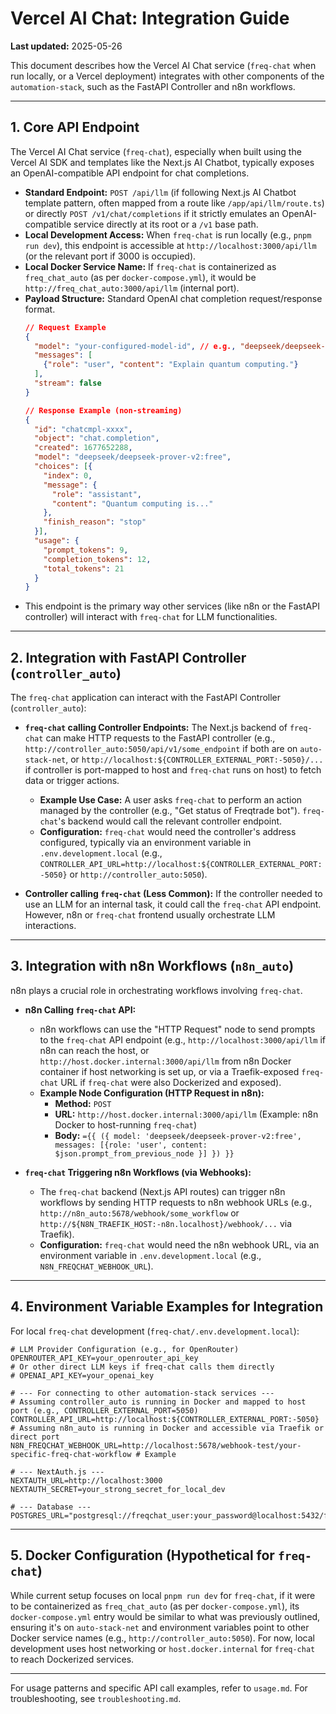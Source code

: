 # Vercel AI Chat: Integration Guide

**Last updated:** 2025-05-26

This document describes how the Vercel AI Chat service (`freq-chat` when run locally, or a Vercel deployment) integrates with other components of the `automation-stack`, such as the FastAPI Controller and n8n workflows.

---

## 1. Core API Endpoint

The Vercel AI Chat service (`freq-chat`), especially when built using the Vercel AI SDK and templates like the Next.js AI Chatbot, typically exposes an OpenAI-compatible API endpoint for chat completions.

*   **Standard Endpoint:** `POST /api/llm` (if following Next.js AI Chatbot template pattern, often mapped from a route like `/app/api/llm/route.ts`) or directly `POST /v1/chat/completions` if it strictly emulates an OpenAI-compatible service directly at its root or a `/v1` base path.
*   **Local Development Access:** When `freq-chat` is run locally (e.g., `pnpm run dev`), this endpoint is accessible at `http://localhost:3000/api/llm` (or the relevant port if 3000 is occupied).
*   **Local Docker Service Name:** If `freq-chat` is containerized as `freq_chat_auto` (as per `docker-compose.yml`), it would be `http://freq_chat_auto:3000/api/llm` (internal port).
*   **Payload Structure:** Standard OpenAI chat completion request/response format.
    ```json
    // Request Example
    {
      "model": "your-configured-model-id", // e.g., "deepseek/deepseek-prover-v2:free" via OpenRouter
      "messages": [
        {"role": "user", "content": "Explain quantum computing."}
      ],
      "stream": false
    }
    ```
    ```json
    // Response Example (non-streaming)
    {
      "id": "chatcmpl-xxxx",
      "object": "chat.completion",
      "created": 1677652288,
      "model": "deepseek/deepseek-prover-v2:free",
      "choices": [{
        "index": 0,
        "message": {
          "role": "assistant",
          "content": "Quantum computing is..."
        },
        "finish_reason": "stop"
      }],
      "usage": {
        "prompt_tokens": 9,
        "completion_tokens": 12,
        "total_tokens": 21
      }
    }
    ```
*   This endpoint is the primary way other services (like n8n or the FastAPI controller) will interact with `freq-chat` for LLM functionalities.

---

## 2. Integration with FastAPI Controller (`controller_auto`)

The `freq-chat` application can interact with the FastAPI Controller (`controller_auto`):

*   **`freq-chat` calling Controller Endpoints:** The Next.js backend of `freq-chat` can make HTTP requests to the FastAPI controller (e.g., `http://controller_auto:5050/api/v1/some_endpoint` if both are on `auto-stack-net`, or `http://localhost:${CONTROLLER_EXTERNAL_PORT:-5050}/...` if controller is port-mapped to host and `freq-chat` runs on host) to fetch data or trigger actions.
    *   **Example Use Case:** A user asks `freq-chat` to perform an action managed by the controller (e.g., "Get status of Freqtrade bot"). `freq-chat`'s backend would call the relevant controller endpoint.
    *   **Configuration:** `freq-chat` would need the controller's address configured, typically via an environment variable in `.env.development.local` (e.g., `CONTROLLER_API_URL=http://localhost:${CONTROLLER_EXTERNAL_PORT:-5050}` or `http://controller_auto:5050`).

*   **Controller calling `freq-chat` (Less Common):** If the controller needed to use an LLM for an internal task, it could call the `freq-chat` API endpoint. However, n8n or `freq-chat` frontend usually orchestrate LLM interactions.

---

## 3. Integration with n8n Workflows (`n8n_auto`)

n8n plays a crucial role in orchestrating workflows involving `freq-chat`.

*   **n8n Calling `freq-chat` API:**
    *   n8n workflows can use the "HTTP Request" node to send prompts to the `freq-chat` API endpoint (e.g., `http://localhost:3000/api/llm` if n8n can reach the host, or `http://host.docker.internal:3000/api/llm` from n8n Docker container if host networking is set up, or via a Traefik-exposed `freq-chat` URL if `freq-chat` were also Dockerized and exposed).
    *   **Example Node Configuration (HTTP Request in n8n):**
        *   **Method:** `POST`
        *   **URL:** `http://host.docker.internal:3000/api/llm` (Example: n8n Docker to host-running `freq-chat`)
        *   **Body:** `={{ ({ model: 'deepseek/deepseek-prover-v2:free', messages: [{role: 'user', content: $json.prompt_from_previous_node }] }) }}`

*   **`freq-chat` Triggering n8n Workflows (via Webhooks):**
    *   The `freq-chat` backend (Next.js API routes) can trigger n8n workflows by sending HTTP requests to n8n webhook URLs (e.g., `http://n8n_auto:5678/webhook/some_workflow` or `http://${N8N_TRAEFIK_HOST:-n8n.localhost}/webhook/...` via Traefik).
    *   **Configuration:** `freq-chat` would need the n8n webhook URL, via an environment variable in `.env.development.local` (e.g., `N8N_FREQCHAT_WEBHOOK_URL`).

---

## 4. Environment Variable Examples for Integration

For local `freq-chat` development (`freq-chat/.env.development.local`):
```env
# LLM Provider Configuration (e.g., for OpenRouter)
OPENROUTER_API_KEY=your_openrouter_api_key
# Or other direct LLM keys if freq-chat calls them directly
# OPENAI_API_KEY=your_openai_key

# --- For connecting to other automation-stack services ---
# Assuming controller_auto is running in Docker and mapped to host port (e.g., CONTROLLER_EXTERNAL_PORT=5050)
CONTROLLER_API_URL=http://localhost:${CONTROLLER_EXTERNAL_PORT:-5050}
# Assuming n8n_auto is running in Docker and accessible via Traefik or direct port
N8N_FREQCHAT_WEBHOOK_URL=http://localhost:5678/webhook-test/your-specific-freq-chat-workflow # Example

# --- NextAuth.js ---
NEXTAUTH_URL=http://localhost:3000
NEXTAUTH_SECRET=your_strong_secret_for_local_dev

# --- Database ---
POSTGRES_URL="postgresql://freqchat_user:your_password@localhost:5432/freqchat_db"
```

---

## 5. Docker Configuration (Hypothetical for `freq-chat`)

While current setup focuses on local `pnpm run dev` for `freq-chat`, if it were to be containerized as `freq_chat_auto` (as per `docker-compose.yml`), its `docker-compose.yml` entry would be similar to what was previously outlined, ensuring it's on `auto-stack-net` and environment variables point to other Docker service names (e.g., `http://controller_auto:5050`). For now, local development uses host networking or `host.docker.internal` for `freq-chat` to reach Dockerized services.

---

For usage patterns and specific API call examples, refer to `usage.md`.
For troubleshooting, see `troubleshooting.md`.
